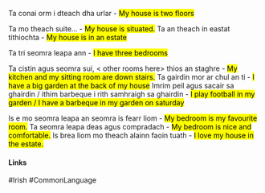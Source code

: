 Ta conai orm i dteach dha urlar - <mark class="hltr-red">My house is two floors</mark>

Ta mo theach suite... - <mark class="hltr-orange">My house is situated.</mark>
Ta an theach in eastat tithiochta - <mark class="hltr-yellow">My house is in an estate</mark>

Ta tri seomra leapa ann - <mark class="hltr-green">I have three bedrooms</mark>

Ta cistin agus seomra sui, < other rooms here> thios an staghre - <mark class="hltr-cyan">My kitchen and my sitting room are down stairs.</mark>
Ta gairdin mor ar chul an ti - <mark class="hltr-blue">I have a big garden at the back of my house</mark>
Imrim peil agus sacair sa ghairdin  /  ithim barbeque i rith samhraigh sa ghairdin - <mark class="hltr-purple">I play football in my garden / I have a barbeque in my garden on saturday</mark>

Is e mo seomra leapa an seomra is fearr liom - <mark class="hltr-pink">My bedroom is my favourite room.</mark>
Ta seomra leapa deas agus compradach - <mark class="hltr-red">My bedroom is nice and comfortable.</mark>
Is brea liom mo theach alainn faoin tuath - <mark class="hltr-orange">I love my house in the estate.</mark>

#### Links
#Irish #CommonLanguage 